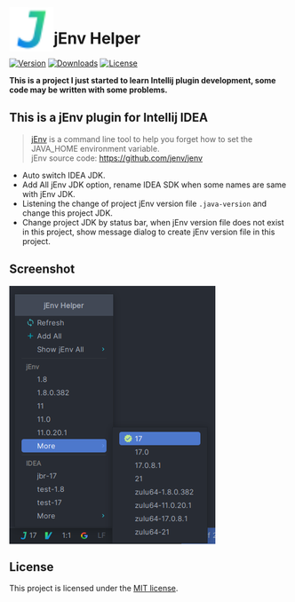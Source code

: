 <img src="src/main/resources/META-INF/pluginIcon.svg" width="80" height="80" alt="icon" align="left"/>

jEnv Helper
===========

[![Version](https://img.shields.io/jetbrains/plugin/v/23220-jenv-helper?style=flat-square)](https://plugins.jetbrains.com/plugin/23220-jenv-helper?style=flat-square)
[![Downloads](https://img.shields.io/jetbrains/plugin/d/23220-jenv-helper?style=flat-square)](https://plugins.jetbrains.com/plugin/23220-jenv-helper?style=flat-square)
[![License](https://img.shields.io/github/license/JokingAboutLife/intellij-jenv-plugin.svg?style=flat-square)](https://img.shields.io/github/license/JokingAboutLife/intellij-jenv-plugin.svg?style=flat-square)

**This is a project I just started to learn Intellij plugin development, some code may be written with some problems.**

<!-- Plugin description -->

## This is a jEnv plugin for Intellij IDEA

> [jEnv](https://www.jenv.be) is a command line tool to help you forget how to set the JAVA_HOME environment variable.<br/>
> jEnv source code: https://github.com/jenv/jenv

- Auto switch IDEA JDK.
- Add All jEnv JDK option, rename IDEA SDK when some names are same with jEnv JDK.
- Listening the change of project jEnv version file `.java-version` and change this project JDK.
- Change project JDK by status bar, when jEnv version file does not exist in this project, show message dialog to create jEnv version file in this project.

## Screenshot
<img src="./plugin-screenshot.png" alt="screenshot" align="center">

<!-- Plugin description end -->

## License
This project is licensed under the [MIT license](https://github.com/JokingAboutLife/intellij-jenv-plugin/blob/8969efeb61b4cc2aaea465fb07ccac5bbca04272/LICENSE).
